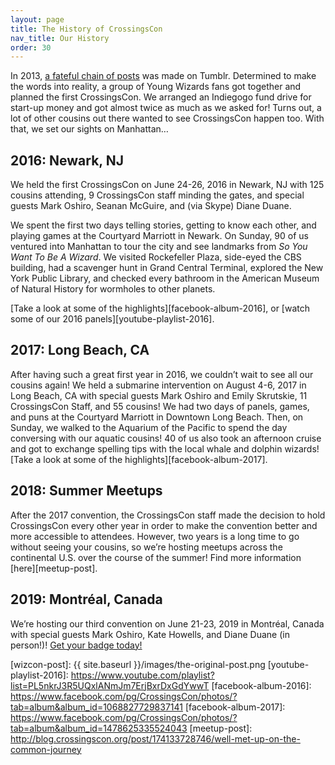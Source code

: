 ```yaml
---
layout: page
title: The History of CrossingsCon
nav_title: Our History
order: 30
---
```


In 2013, [a fateful chain of posts](https://dispatchrabbi.tumblr.com/post/52352879845/woven-from-sapphire-fiber-robotamputee) was made on Tumblr. Determined to make the words into reality, a group of Young Wizards fans got together and planned the first CrossingsCon. We arranged an Indiegogo fund drive for start-up money and got almost twice as much as we asked for! Turns out, a lot of other cousins out there wanted to see CrossingsCon happen too. With that, we set our sights on Manhattan…

## 2016: Newark, NJ
We held the first CrossingsCon on June 24-26, 2016 in Newark, NJ with 125 cousins attending, 9 CrossingsCon staff minding the gates, and special guests Mark Oshiro, Seanan McGuire, and (via Skype) Diane Duane.

We spent the first two days telling stories, getting to know each other, and playing games at the Courtyard Marriott in Newark. On Sunday, 90 of us ventured into Manhattan to tour the city and see landmarks from _So You Want To Be A Wizard_. We visited Rockefeller Plaza, side-eyed the CBS building, had a scavenger hunt in Grand Central Terminal, explored the New York Public Library, and checked every bathroom in the American Museum of Natural History for wormholes to other planets.

[Take a look at some of the highlights][facebook-album-2016], or [watch some of our 2016 panels][youtube-playlist-2016].

## 2017: Long Beach, CA
After having such a great first year in 2016, we couldn’t wait to see all our cousins again! We held a submarine intervention on August 4-6, 2017 in Long Beach, CA with special guests Mark Oshiro and Emily Skrutskie, 11 CrossingsCon Staff, and 55 cousins!
We had two days of panels, games, and puns at the Courtyard Marriott in Downtown Long Beach. Then, on Sunday, we walked to the Aquarium of the Pacific to spend the day conversing with our aquatic cousins! 40 of us also took an afternoon cruise and got to exchange spelling tips with the local whale and dolphin wizards!
[Take a look at some of the highlights][facebook-album-2017].

## 2018: Summer Meetups
After the 2017 convention, the CrossingsCon staff made the decision to hold CrossingsCon every other year in order to make the convention better and more accessible to attendees. However, two years is a long time to go without seeing your cousins, so we’re hosting meetups across the continental U.S. over the course of the summer!
Find more information [here][meetup-post].

## 2019: Montréal, Canada
We’re hosting our third convention on June 21-23, 2019 in Montréal, Canada with special guests Mark Oshiro, Kate Howells, and Diane Duane (in person!)! [Get your badge today!]({{site.baseurl}}/badges)

[wizcon-post]: {{ site.baseurl }}/images/the-original-post.png
[youtube-playlist-2016]: https://www.youtube.com/playlist?list=PL5nkrJ3R5UQxlANmJm7ErjBxrDxGdYwwT
[facebook-album-2016]: https://www.facebook.com/pg/CrossingsCon/photos/?tab=album&album_id=1068827729837141
[facebook-album-2017]: https://www.facebook.com/pg/CrossingsCon/photos/?tab=album&album_id=1478625335524043
[meetup-post]: http://blog.crossingscon.org/post/174133728746/well-met-up-on-the-common-journey
